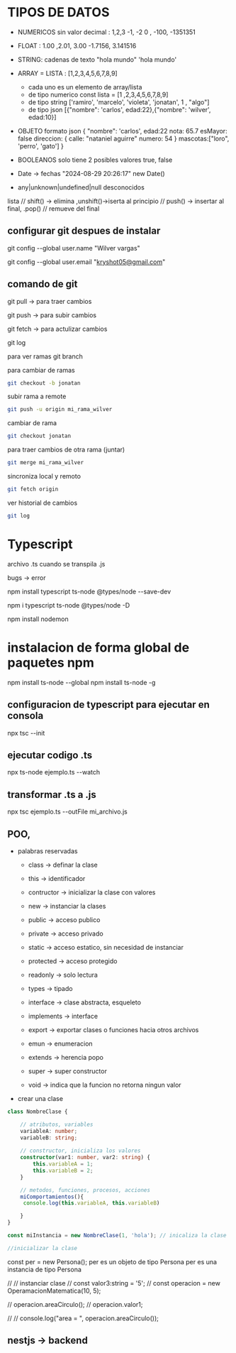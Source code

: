 # TIPOS DE DATOS

 - NUMERICOS sin valor decimal
    : 1,2,3 -1, -2 0 , -100, -1351351
 - FLOAT
    : 1.00 ,2.01, 3.00 -1.7156, 3.141516
 

 - STRING: cadenas de texto "hola mundo" 'hola mundo'
 - ARRAY = LISTA : [1,2,3,4,5,6,7,8,9]
     - cada uno es un elemento de array/lista
     - de tipo numerico 
        const lista = [1 ,2,3,4,5,6,7,8,9]
     - de tipo string ['ramiro', 'marcelo', 'violeta', 'jonatan', 1 , "algo"] 
     - de tipo json [{"nombre": 'carlos', edad:22},{"nombre": 'wilver', edad:10}]

- OBJETO 
    formato json
        {
            "nombre": 'carlos',
            edad:22
            nota: 65.7
            esMayor: false
            direccion: {
                calle: "nataniel aguirre"
                numero: 54
            }
            mascotas:["loro", 'perro', 'gato']
        }
- BOOLEANOS
    solo tiene 2 posibles valores
        true, false

- Date -> fechas "2024-08-29 20:26:17"
    new Date()

- any|unknown|undefined|null
    desconocidos


lista
    // shift() -> elimina ,unshift()->iserta al principio
    // push() -> insertar al final, .pop() // remueve del final

## configurar git despues de instalar
git config --global user.name "Wilver vargas"

git config --global user.email "kryshot05@gmail.com"



## comando de git
git pull -> para traer cambios

git push  -> para subir cambios

git fetch -> para actulizar cambios


git log

para ver ramas
git branch

para cambiar de ramas
```sh
git checkout -b jonatan
```

subir rama a remote

```sh
git push -u origin mi_rama_wilver
```
cambiar de rama 

```sh
git checkout jonatan
```

para traer cambios de otra rama (juntar)
```sh
git merge mi_rama_wilver
```
sincroniza local y remoto
```sh
git fetch origin
```

ver historial de cambios
```sh
git log
```

# Typescript

archivo .ts cuando se transpila .js

bugs -> error

<!-- instalar typescript -->
npm install typescript ts-node @types/node --save-dev

npm i typescript ts-node @types/node -D

npm install nodemon

# instalacion de forma global de paquetes npm

npm install ts-node --global
npm install ts-node -g


## configuracion de typescript para ejecutar en consola

npx tsc --init

## ejecutar codigo .ts
npx ts-node ejemplo.ts --watch

## transformar .ts a .js
npx tsc ejemplo.ts --outFile mi_archivo.js


## POO,

 - palabras reservadas
    - class -> definar la clase
    - this -> identificador
    - contructor -> inicializar la clase con valores
    - new -> instanciar la clases

    - public -> acceso publico
    - private -> acceso privado
    - static -> acceso estatico, sin necesidad de instanciar

    - protected -> acceso protegido    
    - readonly -> solo lectura

    - types -> tipado
    - interface -> clase abstracta, esqueleto
    - implements -> interface
    - export -> exportar clases o funciones hacia otros archivos
    - emun -> enumeracion

    - extends -> herencia popo
    - super -> super constructor
    - void -> indica que la funcion no retorna ningun valor

 - crear una clase
```ts
class NombreClase {

    // atributos, variables
    variableA: number;
    variableB: string;
    
    // constructor, inicializa los valores
    constructor(var1: number, var2: string) {
        this.variableA = 1;
        this.variableB = 2;
    }

    // metodos, funciones, procesos, acciones
    miComportamientos(){
     console.log(this.variableA, this.variableB)

    }
}

const miInstancia = new NombreClase(1, 'hola'); // inicaliza la clase

//inicializar la clase

```

const per = new Persona();
per es un objeto de tipo Persona
per es una instancia de tipo Persona


// // instanciar clase
// const valor3:string = '5';
// const operacion = new OperamacionMatematica(10, 5);

// operacion.areaCirculo();
// operacion.valor1;

// // console.log("area = ", operacion.areaCirculo());


## nestjs -> backend

